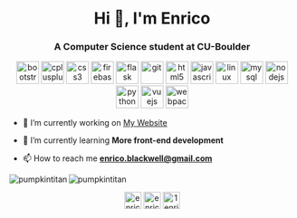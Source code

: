 <h1 align="center">Hi 👋, I'm Enrico</h1>
<h3 align="center">A Computer Science student at CU-Boulder</h3>

<p align="center"><img src="https://devicons.github.io/devicon/devicon.git/icons/bootstrap/bootstrap-plain.svg" alt="bootstrap" width="40" height="40"/> <img src="https://devicons.github.io/devicon/devicon.git/icons/cplusplus/cplusplus-original.svg" alt="cplusplus" width="40" height="40"/> <img src="https://devicons.github.io/devicon/devicon.git/icons/css3/css3-original-wordmark.svg" alt="css3" width="40" height="40"/> <img src="https://www.vectorlogo.zone/logos/firebase/firebase-icon.svg" alt="firebase" width="40" height="40"/> <img src="https://www.vectorlogo.zone/logos/pocoo_flask/pocoo_flask-icon.svg" alt="flask" width="40" height="40"/> <img src="https://www.vectorlogo.zone/logos/git-scm/git-scm-icon.svg" alt="git" width="40" height="40"/> <img src="https://devicons.github.io/devicon/devicon.git/icons/html5/html5-original-wordmark.svg" alt="html5" width="40" height="40"/> <img src="https://devicons.github.io/devicon/devicon.git/icons/javascript/javascript-original.svg" alt="javascript" width="40" height="40"/> <img src="https://devicons.github.io/devicon/devicon.git/icons/linux/linux-original.svg" alt="linux" width="40" height="40"/> <img src="https://devicons.github.io/devicon/devicon.git/icons/mysql/mysql-original-wordmark.svg" alt="mysql" width="40" height="40"/> <img src="https://devicons.github.io/devicon/devicon.git/icons/nodejs/nodejs-original-wordmark.svg" alt="nodejs" width="40" height="40"/> <img src="https://devicons.github.io/devicon/devicon.git/icons/python/python-original.svg" alt="python" width="40" height="40"/> <img src="https://devicons.github.io/devicon/devicon.git/icons/vuejs/vuejs-original-wordmark.svg" alt="vuejs" width="40" height="40"/> <img src="https://devicons.github.io/devicon/devicon.git/icons/webpack/webpack-original.svg" alt="webpack" width="40" height="40"/></p>

- 🔭 I’m currently working on [My Website](https://enricoblackwell.com)

- 🌱 I’m currently learning **More front-end development**

- 📫 How to reach me [**enrico.blackwell@gmail.com**](mailto:enrico.blackwell@gmail.com)

<p><img align="left" src="https://github-readme-stats-three-murex.vercel.app/api/top-langs/?username=pumpkintitan&layout=compact&hide=html&theme=vue" alt="pumpkintitan" /></p>
<p><img align="center" src="https://github-readme-stats-three-murex.vercel.app/api?username=pumpkintitan&count_private=true&show_icons=true&theme=vue&include_all_commits=true" alt="pumpkintitan" /></p>

<p align="center">
<a href="https://linkedin.com/in/enrico-blackwell-ab5677168" target="blank"><img align="center" src="https://cdn.jsdelivr.net/npm/simple-icons@3.0.1/icons/linkedin.svg" alt="enrico-blackwell-ab5677168" height="30" width="30" /></a>
<a href="https://kaggle.com/enricoblackwell" target="blank"><img align="center" src="https://cdn.jsdelivr.net/npm/simple-icons@3.0.1/icons/kaggle.svg" alt="enricoblackwell" height="30" width="30" /></a>
<a href="https://instagram.com/1enrico.b" target="blank"><img align="center" src="https://cdn.jsdelivr.net/npm/simple-icons@3.0.1/icons/instagram.svg" alt="1enrico.b" height="30" width="30" /></a>
</p>
